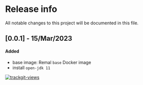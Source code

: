# Release info

All notable changes to this project will be documented in this file.

## [0.0.1] - 15/Mar/2023
#### Added
* base image: Remal `base` Docker image
* install `open-jdk 11`

<a href="https://trackgit.com"><img src="https://us-central1-trackgit-analytics.cloudfunctions.net/token/ping/lcfhkdub7k2lpj33n2cl" alt="trackgit-views" /></a>
